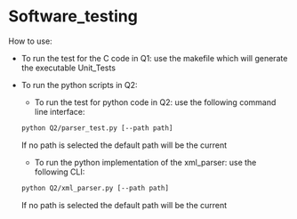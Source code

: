 # Software_testing

How to use:
* To run the test for the C code in Q1:
 use the makefile which will generate the executable Unit_Tests

* To run the python scripts in Q2:

  - To run the test for python code in Q2:
  use the following command line interface:

  ```bash
  python Q2/parser_test.py [--path path]
  ```

  If no path is selected the default path will be the current

  - To run the python implementation of the xml_parser:
  use the following CLI:

  ```bash
  python Q2/xml_parser.py [--path path]
  ```

  If no path is selected the default path will be the current
